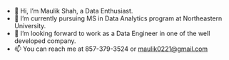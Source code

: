 - 👋 Hi, I’m Maulik Shah, a Data Enthusiast.
- 🌱 I’m currently pursuing MS in Data Analytics program at Northeastern University.
- 👀 I’m looking forward to work as a Data Engineer in one of the well developed company.
- 📫 You can reach me at 857-379-3524 or maulik0221@gmail.com

<!---
Maulik212/Maulik212 is a ✨ special ✨ repository because its `README.md` (this file) appears on your GitHub profile.
You can click the Preview link to take a look at your changes.
--->
